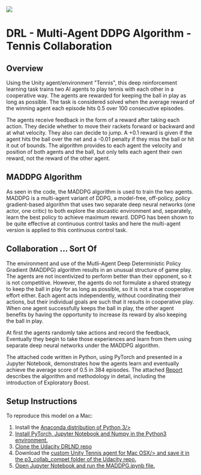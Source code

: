 <img src="https://user-images.githubusercontent.com/10624937/42135623-e770e354-7d12-11e8-998d-29fc74429ca2.gif">

# DRL - Multi-Agent DDPG Algorithm - Tennis Collaboration

## Overview
Using the Unity agent/environment "Tennis", this deep reinforcement learning task trains two AI agents to play tennis with each other in a cooperative way. The agents are rewarded for keeping the ball in play as long as possible. The task is considered solved when the average reward of the winning agent each episode hits 0.5 over 100 consecutive episodes.

The agents receive feedback in the form of a reward after taking each action. They decide whether to move their rackets forward or backward and at what velocity. They also can decide to jump. A +0.1 reward is given if the agent hits the ball over the net and a -0.01 penalty if they miss the ball or hit it out of bounds. The algorithm provides to each agent the velocity and position of both agents and the ball, but only tells each agent their own reward, not the reward of the other agent.

## MADDPG Algorithm
As seen in the code, the MADDPG algorithm is used to train the two agents. MADDPG is a multi-agent variant of DDPG, a model-free, off-policy, policy gradient-based algorithm that uses two separate deep neural networks (one actor, one critic) to both explore the stocastic environment and, separately, learn the best policy to achieve maximum reward. DDPG has been shown to be quite effective at continuous control tasks and here the multi-agent version is applied to this continuous control task.

## Collaboration ... Sort Of
The environment and use of the Mutli-Agent Deep Deterministic Policy Gradient (MADDPG) algorithm results in an unusual structure of game play. The agents are not incentivized to perform better than their opponent, so it is not competitive. However, the agents do not formulate a shared strategy to keep the ball in play for as long as possible, so it is not a true cooperative effort either. Each agent acts independently, without coordinating their actions, but their individual goals are such that it results in cooperative play. When one agent successfully keeps the ball in play, the other agent benefits by having the opportunity to increase its reward by also keeping the ball in play.

At first the agents randomly take actions and record the feedback, Eventually they begin to take those experiences and learn from them using separate deep neural networks under the MADDPG algorithm.

The attached code written in Python, using PyTorch and presented in a Jupyter Notebook, demonstrates how the agents learn and eventually achieve the average score of 0.5 in 384 episodes. The attached <a href="Report.md">Report</a> describes the algorithm and methodology in detail, including the introduction of Exploratory Boost.

## Setup Instructions

To reproduce this model on a Mac:

1. Install the <a href="https://www.anaconda.com/download/#macos">Anaconda distribution of Python 3/>
2. Install PyTorch, Jupyter Notebook and Numpy in the Python3 environment.
3. Clone the <a href="https://github.com/udacity/deep-reinforcement-learning">Udacity DRLND repo</a>
4. Download the <a href="https://s3-us-west-1.amazonaws.com/udacity-drlnd/P3/Tennis/Tennis.app.zip">custom Unity Tennis agent for Mac OSX/> and save it in the p3_collab_compet folder of the Udacity repo.
5. Open Jupyter Notebook and run the MADDPG.ipynb file.
